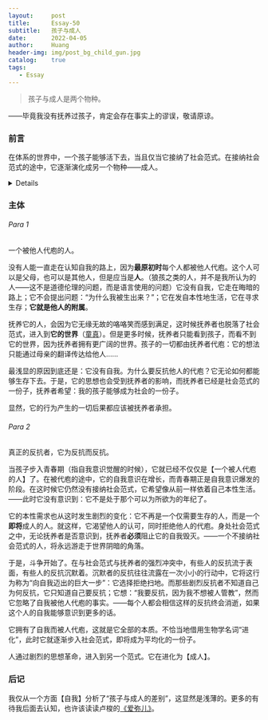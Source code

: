 ```yaml
---
layout:     post
title:      Essay-50
subtitle:   孩子与成人
date:       2022-04-05
author:     Huang
header-img: img/post_bg_child_gun.jpg
catalog:    true
tags:
   - Essay
---
```


> 孩子与成人是两个物种。

——毕竟我没有抚养过孩子，肯定会存在事实上的谬误，敬请原谅。

### 前言

在体系的世界中，一个孩子能够活下去，当且仅当它接纳了社会范式。在接纳社会范式的途中，它逐渐演化成另一个物种——成人。

<details>物种：本处的物种不是生物学含义上的物种，而是我语言匮乏引起的语言误用。我实在是找不到另一个好的词语去表达我的想法了。<br/>它：它指孩子，为了不区分性别，同时展现我的看法，并无恶意。</details>

### 主体

###### Para 1

一个被他人代庖的人。

没有人能一直走在认知自我的路上，因为**最原初时**每个人都被他人代庖。这个人可以是父母，也可以是其他人，但是应当是**人**。（狼孩之类的人，并不是我所认为的人——这不是道德伦理的问题，而是语言使用的问题）它没有自我，它走在晦暗的路上；它不会提出问题：“为什么我被生出来？”；它在发自本性地生活，它在寻求生存；**它就是他人的附属**。

抚养它的人，会因为它无缘无故的咯咯笑而感到满足，这时候抚养者也脱落了社会范式，进入到**它的世界**（[童真](https://xn--29s704loyd.com/2021/06/01/Essay-9/)）。但是更多时候，抚养者只能看到孩子，而看不到它的世界，因为抚养者拥有更广阔的世界。孩子的一切都由抚养者代庖：它的想法只能通过母亲的翻译传达给他人……

最浅显的原因到底还是：它没有自我。为什么要反抗他人的代庖？它无论如何都能够生存下去。于是，它的思想也会受到抚养者的影响，而抚养者已经是社会范式的一份子，抚养者希望：我的孩子能够成为社会的一份子。

显然，它的行为产生的一切后果都应该被抚养者承担。

###### Para 2

真正的反抗者，它为反抗而反抗。

当孩子步入青春期（指自我意识觉醒的时候），它就已经不仅仅是【一个被人代庖的人】了。在被代庖的途中，它的自我意识在增长，而青春期正是自我意识爆发的阶段。在这时候它仍然没有接纳社会范式，它希望像从前一样依着自己本性生活。——此时它没有意识到：它不是处于那个可以为所欲为的年纪了。

它的本性需求也从这时发生剧烈的变化：它不再是一个仅需要生存的人，而是一个**即将**成人的人。就这样，它渴望他人的认可，同时拒绝他人的代庖。身处社会范式之中，无论抚养者是否意识到，抚养者**必须**阻止它的自我毁灭。——一个不接纳社会范式的人，将永远游走于世界阴暗的角落。

于是，斗争开始了。在与社会范式与抚养者的强烈冲突中，有些人的反抗流于表面，有些人的反抗沉默着。沉默者的反抗往往流露在一次小小的行动中，它将这行为称为“向自我迈出的巨大一步”：它选择拒绝扫地。而那些剧烈反抗者不知道自己为何反抗，它只知道自己要反抗；它想：“我要反抗，因为我不想被人管教”，然而它忽略了自我被他人代庖的事实。——每个人都会相信这样的反抗终会消逝，如果这个人的自我能够意识到更多的话。

它拥有了自我而被人代庖，这就是它全部的本质。不恰当地借用生物学名词“进化”，此时它就逐渐步入社会范式，即将成为平均化的一份子。

人通过剧烈的思想革命，进入到另一个范式。它在进化为【成人】。

### 后记

我仅从一个方面【自我】分析了“孩子与成人的差别”，这显然是浅薄的。更多的有待我后面去认知，也许该读读卢梭的[《爱弥儿》](https://book.douban.com/subject/1022318/)。
